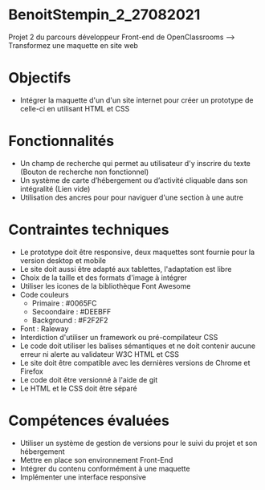 # BenoitStempin_2_27082021

Projet 2 du parcours développeur Front-end de OpenClassrooms --> Transformez une maquette en site web


# Objectifs
+ Intégrer la maquette d'un d'un site internet pour créer un prototype de celle-ci en utilisant HTML et CSS

# Fonctionnalités
+ Un champ de recherche qui permet au utilisateur d'y inscrire du texte (Bouton de recherche non fonctionnel)
+ Un système de carte d’hébergement ou d’activité cliquable dans son intégralité (Lien vide)
+ Utilisation des ancres pour pour naviguer d'une section à une autre

# Contraintes techniques
+ Le prototype doit être responsive, deux maquettes sont fournie pour la version desktop et mobile
+ Le site doit aussi être adapté aux tablettes, l'adaptation est libre
+ Choix de la taille et des formats d'image à intégrer
+ Utiliser les icones de la bibliothèque Font Awesome
+ Code couleurs
  + Primaire : #0065FC
  + Secoondaire : #DEEBFF
  + Background : #F2F2F2
+ Font : Raleway
+ Interdiction d'utiliser un framework ou pré-compilateur CSS
+ Le code doit utiliser les balises sémantiques et ne doit contenir aucune erreur ni alerte au validateur W3C HTML et CSS
+ Le site doit être compatible avec les dernières versions de Chrome et Firefox
+ Le code doit être versionné à l'aide de git
+ Le HTML et le CSS doit être séparé

# Compétences évaluées
+ Utiliser un système de gestion de versions pour le suivi du projet et son hébergement
+ Mettre en place son environnement Front-End
+ Intégrer du contenu conformément à une maquette
+ Implémenter une interface responsive
